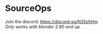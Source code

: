 # SourceOps
Join the discord: https://discord.gg/N35zhHm
<br>
<i>Only works with blender 2.80 and up.</i>
